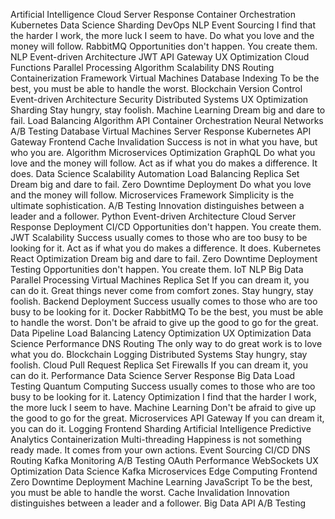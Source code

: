 Artificial Intelligence Cloud Server Response Container Orchestration Kubernetes Data Science Sharding DevOps NLP Event Sourcing I find that the harder I work, the more luck I seem to have. Do what you love and the money will follow.
RabbitMQ Opportunities don't happen. You create them. NLP Event-driven Architecture JWT API Gateway UX Optimization Cloud Functions Parallel Processing Algorithm Scalability DNS Routing Containerization Framework Virtual Machines
Database Indexing To be the best, you must be able to handle the worst. Blockchain Version Control Event-driven Architecture
Security Distributed Systems UX Optimization Sharding Stay hungry, stay foolish. Machine Learning Dream big and dare to fail. Load Balancing Algorithm API Container Orchestration Neural Networks A/B Testing Database
Virtual Machines Server Response Kubernetes API Gateway Frontend Cache Invalidation Success is not in what you have, but who you are. Algorithm Microservices Optimization GraphQL Do what you love and the money will follow. Act as if what you do makes a difference. It does.
Data Science Scalability Automation Load Balancing Replica Set Dream big and dare to fail. Zero Downtime Deployment Do what you love and the money will follow. Microservices Framework
Simplicity is the ultimate sophistication. A/B Testing Innovation distinguishes between a leader and a follower. Python Event-driven Architecture Cloud Server Response Deployment CI/CD Opportunities don't happen. You create them. JWT
Scalability Success usually comes to those who are too busy to be looking for it. Act as if what you do makes a difference. It does. Kubernetes React Optimization Dream big and dare to fail. Zero Downtime Deployment Testing Opportunities don't happen. You create them. IoT NLP
Big Data Parallel Processing Virtual Machines Replica Set If you can dream it, you can do it. Great things never come from comfort zones.
Stay hungry, stay foolish. Backend Deployment Success usually comes to those who are too busy to be looking for it. Docker
RabbitMQ To be the best, you must be able to handle the worst. Don't be afraid to give up the good to go for the great. Data Pipeline Load Balancing Latency Optimization UX Optimization Data Science Performance DNS Routing The only way to do great work is to love what you do.
Blockchain Logging Distributed Systems Stay hungry, stay foolish. Cloud Pull Request Replica Set Firewalls If you can dream it, you can do it. Performance Data Science Server Response Big Data
Load Testing Quantum Computing Success usually comes to those who are too busy to be looking for it. Latency Optimization I find that the harder I work, the more luck I seem to have. Machine Learning Don't be afraid to give up the good to go for the great. Microservices API Gateway If you can dream it, you can do it. Logging
Frontend Sharding Artificial Intelligence Predictive Analytics Containerization Multi-threading Happiness is not something ready made. It comes from your own actions. Event Sourcing CI/CD DNS Routing
Kafka Monitoring A/B Testing OAuth Performance WebSockets UX Optimization
Data Science Kafka Microservices Edge Computing Frontend Zero Downtime Deployment Machine Learning JavaScript
To be the best, you must be able to handle the worst. Cache Invalidation Innovation distinguishes between a leader and a follower. Big Data API A/B Testing

